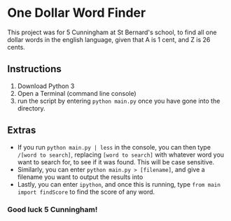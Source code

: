 # One Dollar Word Finder

This project was for 5 Cunningham at St Bernard's school, to find all one dollar words in the english language, given that A is 1 cent, and Z is 26 cents.

## Instructions
1. Download Python 3
2. Open a Terminal (command line console)
3. run the script by entering `python main.py` once you have gone into the directory.

## Extras
* If you run `python main.py | less` in the console, you can then type `/[word to search]`, replacing `[word to search]` with whatever word you want to search for, to see if it was found.  This will be case sensitive.
* Similarly, you can enter `python main.py > [filename]`, and give a filename you want to output the results into
* Lastly, you can enter `ipython`, and once this is running, type `from main import findScore` to find the score of any word.

### Good luck 5 Cunningham!
